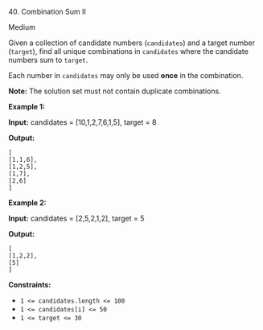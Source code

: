 ﻿40\. Combination Sum II

Medium

Given a collection of candidate numbers (`candidates`) and a target number (`target`), find all unique combinations in `candidates` where the candidate numbers sum to `target`.

Each number in `candidates` may only be used **once** in the combination.

**Note:** The solution set must not contain duplicate combinations.

**Example 1:**

**Input:** candidates = \[10,1,2,7,6,1,5\], target = 8

**Output:**

    [
    [1,1,6],
    [1,2,5],
    [1,7],
    [2,6]
    ] 

**Example 2:**

**Input:** candidates = \[2,5,2,1,2\], target = 5

**Output:**

    [
    [1,2,2],
    [5]
    ] 

**Constraints:**

*   `1 <= candidates.length <= 100`
*   `1 <= candidates[i] <= 50`
*   `1 <= target <= 30`